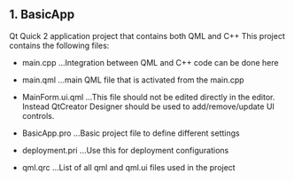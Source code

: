 ## 1. BasicApp
Qt Quick 2 application project that contains both QML and C++
This project contains the following files:

* main.cpp
...Integration between QML and C++ code can be done here

* main.qml
...main QML file that is activated from the main.cpp

* MainForm.ui.qml
...This file should not be edited directly in the editor. Instead QtCreator Designer should be used to add/remove/update UI controls.

* BasicApp.pro
...Basic project file to define different settings

* deployment.pri
...Use this for deployment configurations

* qml.qrc
...List of all qml and qml.ui files used in the project